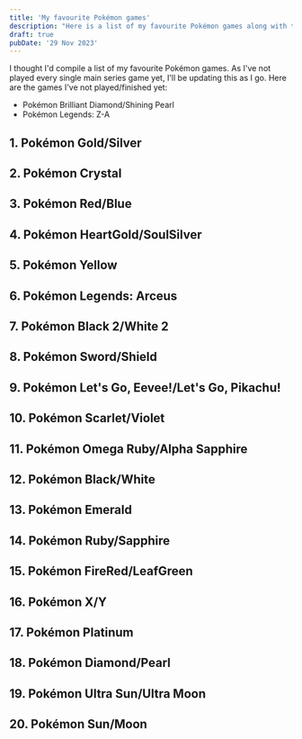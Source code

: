 ```yaml
---
title: 'My favourite Pokémon games'
description: "Here is a list of my favourite Pokémon games along with the reasons why."
draft: true
pubDate: '29 Nov 2023'
---
```


I thought I'd compile a list of my favourite Pokémon games. As I've not played every single main series game yet, I'll be updating this as I go. Here are the games I've not played/finished yet:

* Pokémon Brilliant Diamond/Shining Pearl
* Pokémon Legends: Z-A

## 1. Pokémon Gold/Silver
## 2. Pokémon Crystal
## 3. Pokémon Red/Blue
## 4. Pokémon HeartGold/SoulSilver
## 5. Pokémon Yellow
## 6. Pokémon Legends: Arceus
## 7. Pokémon Black 2/White 2
## 8. Pokémon Sword/Shield
## 9. Pokémon Let's Go, Eevee!/Let's Go, Pikachu!
## 10. Pokémon Scarlet/Violet
## 11. Pokémon Omega Ruby/Alpha Sapphire
## 12. Pokémon Black/White
## 13. Pokémon Emerald
## 14. Pokémon Ruby/Sapphire
## 15. Pokémon FireRed/LeafGreen
## 16. Pokémon X/Y
## 17. Pokémon Platinum
## 18. Pokémon Diamond/Pearl
## 19. Pokémon Ultra Sun/Ultra Moon
## 20. Pokémon Sun/Moon